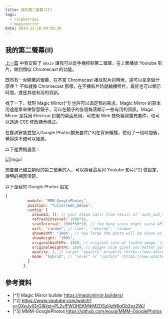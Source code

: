 ```yaml
---
title: 我的第二螢幕(II)
tags:
  - raspberrypi
  - magicmirror
date: 2019-11-20 09:50:30
---
```


## 我的第二螢幕(II)

[上一篇](https://blog.gasolin.idv.tw/2019/11/13/second-screen/) 中我安裝了 `omxiv` 讓我可以從手機控制第二螢幕，在上面播放 Youtube 影片，做到類似 Chromecast 的功能。

既然有一台開著的螢幕，在不當 Chromecast 播放影片的時候，還可以拿來做什麼哩？
不如就像 Chromecast 那樣，在不播影片時就輪播照片。最好也可以顯示時間，或是其他有用的資訊。

找了一下，發現 Magic Mirror[^1] 也許可以滿足我的需求。Magic Mirror 的原本用途是拿來做智慧鏡子，可以在鏡子的各個角落顯示一些有用的資訊。Magic Mirror 是採用 Electron 封裝的桌面應用，可使用 Web 技術編寫擴充套件，也可以透過 CSS 修改顯示樣式。

在嘗試安裝並加入Google Photos擴充套件[^3]在背景輪播，使用了一段時間後，覺得還不錯可以推薦。

以下是實機畫面：

![Imgur](https://i.imgur.com/WxSrtjJl.jpg)

想要自己建立類似的第二螢幕的人，可以照著這系列 Youtube 影片[^2] 做設定，說明的相當清楚。


以下是我的 Google Photos 設定
```js
{
		  module: "MMM-GooglePhotos",
		  position: "fullscreen_below",
		  config: {
		    albumId: [], // your album id(s) from result of `auth_and_test.js`
		    refreshInterval: 1000*60,
		    scanInterval: 1000*60*10, // too many scans might cause API quota limit also.
		    sort: "random", //'time', 'reverse', 'random'
		    showWidth: "100%", // how large the photo will be shown as. (e.g;'100%' for fullscreen)
		    showHeight: "100%",
		    originalWidthPx: 1920, // original size of loaded image. (related with image quality)
		    originalHeightPx: 1024, // Bigger size gives you better quality, but can give you network burden.
		    opacity: 1, // target "opacity" property (https://www.w3schools.com/cssref/css3_pr_opacity.asp)
		    mode: "hybrid", // "cover" or "contain" (https://www.w3schools.com/cssref/css3_pr_background-size.asp)
		  }
		},
```

## 參考資料

- [^1] Magic Mirror builder https://magicmirror.builders/
- [^2] https://www.youtube.com/watch?v=OXpJylI3rGI&list=PL2vlFWOHEKMjkMZOSzIiIzN6qGb2pz2WJ
- [^3] MMM-GooglePhotos https://github.com/eouia/MMM-GooglePhotos
